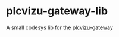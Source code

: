 # plcvizu-gateway-lib
A small codesys lib for the [plcvizu-gateway](https://github.com/dcrntn/plcvizu-gateway)